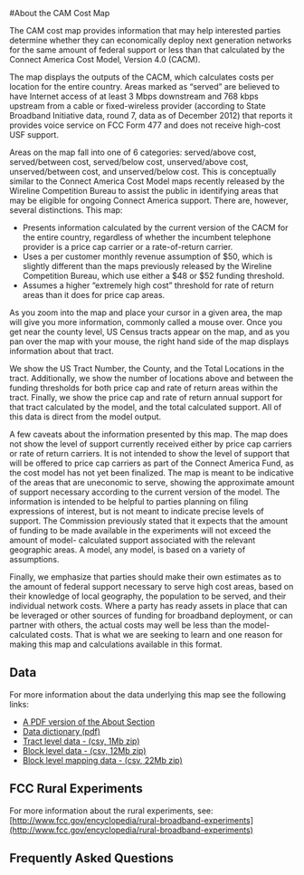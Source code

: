 #About the CAM Cost Map 

The CAM cost map provides information that may help interested parties determine whether they can economically deploy next generation networks for the same amount of federal support or less than that calculated by the Connect America Cost Model, Version 4.0 (CACM). 
The map displays the outputs of the CACM, which calculates costs per location for the entire country. Areas marked as “served” are believed to have Internet access of at least 3 Mbps downstream and 768 kbps upstream from a cable or fixed-wireless provider (according to State Broadband Initiative data, round 7, data as of December 2012) that reports it provides voice service on FCC Form 477 and does not receive high-cost USF support.
Areas on the map fall into one of 6 categories: served/above cost, served/between cost, served/below cost, unserved/above cost, unserved/between cost, and unserved/below cost. This is conceptually similar to the Connect America Cost Model maps recently released by the Wireline Competition Bureau to assist the public in identifying areas that may be eligible for ongoing Connect America support. There are, however, several distinctions. This map:
* Presents information calculated by the current version of the CACM for the entire country, regardless of whether the incumbent telephone provider is a price cap carrier or a rate-of-return carrier. 
* Uses a per customer monthly revenue assumption of $50, which is slightly different than the maps previously released by the Wireline Competition Bureau, which use either a $48 or $52 funding threshold.
* Assumes a higher “extremely high cost” threshold for rate of return areas than it does for price cap areas.

As you zoom into the map and place your cursor in a given area, the map will give you more information, commonly called a mouse over. Once you get near the county level, US Census tracts appear on the map, and as you pan over the map with your mouse, the right hand side of the map displays information about that tract.
We show the US Tract Number, the County, and the Total Locations in the tract. Additionally, we show the number of locations above and between the funding thresholds for both price cap and rate of return areas within the tract. Finally, we show the price cap and rate of return annual support for that tract calculated by the model, and the total calculated support. All of this data is direct from the model output.
A few caveats about the information presented by this map. The map does not show the level of support currently received either by price cap carriers or rate of return carriers. It is not intended to show the level of support that will be offered to price cap carriers as part of the Connect America Fund, as the cost model has not yet been finalized. The map is meant to be indicative of the areas that are uneconomic to serve, showing the approximate amount of support necessary according to the current version of the model. The information is intended to be helpful to parties planning on filing expressions of interest, but is not meant to indicate precise levels of support. The Commission previously stated that it expects that the amount of funding to be made available in the experiments will not exceed the amount of model- calculated support associated with the relevant geographic areas. A model, any model, is based on a variety of assumptions.
Finally, we emphasize that parties should make their own estimates as to the amount of federal support necessary to serve high cost areas, based on their knowledge of local geography, the population to be served, and their individual network costs. Where a party has ready assets in place that can be leveraged or other sources of funding for broadband deployment, or can partner with others, the actual costs may well be less than the model-calculated costs. That is what we are seeking to learn and one reason for making this map and calculations available in this format.

## Data

For more information about the data underlying this map see the following links:

* [A PDF version of the About Section](http://data.fcc.gov/download/cam4map/ReadMe.pdf) 
* [Data dictionary (pdf)](http://data.fcc.gov/download/cam4map/DataDictionary.pdf)
* [Tract level data - (csv, 1Mb zip)](http://data.fcc.gov/download/cam4map/cam_tract.zip) 
* [Block level data - (csv, 12Mb zip) ](http://data.fcc.gov/download/cam4map/cam_block.zip)
* [Block level mapping data - (csv, 22Mb zip)](http://data.fcc.gov/download/cam4map/cam_block_mapping.zip) 

## FCC Rural Experiments

For more information about the rural experiments, see: [http://www.fcc.gov/encyclopedia/rural-broadband-experiments](http://www.fcc.gov/encyclopedia/rural-broadband-experiments) 

## Frequently Asked Questions


